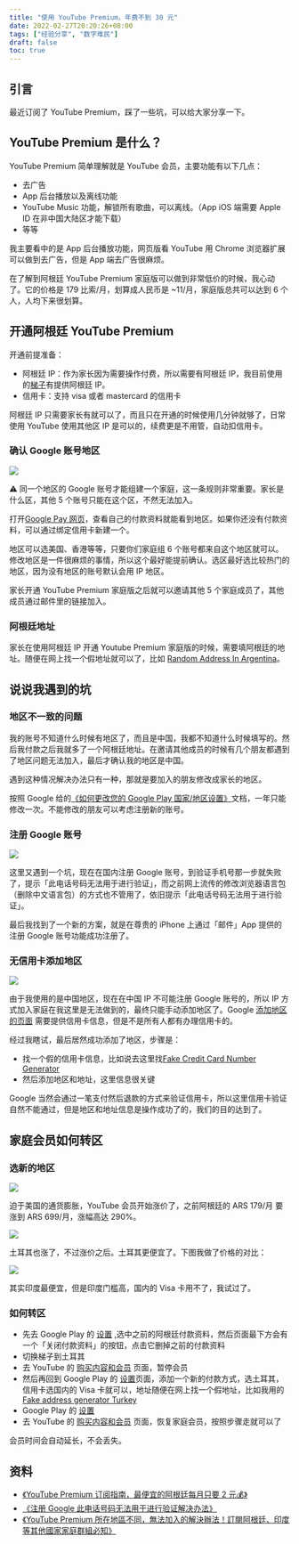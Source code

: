 ```yaml
---
title: "使用 YouTube Premium，年费不到 30 元"
date: 2022-02-27T20:20:26+08:00
tags: ["经验分享", "数字难民"] 
draft: false
toc: true
---
```


## 引言

最近订阅了 YouTube Premium，踩了一些坑，可以给大家分享一下。

## YouTube Premium 是什么？

YouTube Premium 简单理解就是 YouTube 会员，主要功能有以下几点：

- 去广告
- App 后台播放以及离线功能
- YouTube Music 功能，解锁所有歌曲，可以离线。（App iOS 端需要 Apple ID 在非中国大陆区才能下载）
- 等等

<!--more-->

我主要看中的是 App 后台播放功能，网页版看 YouTube 用 Chrome 浏览器扩展可以做到去广告，但是 App 端去广告很麻烦。

在了解到阿根廷 YouTube Premium 家庭版可以做到非常低价的时候，我心动了。它的价格是 179 比索/月，划算成人民币是 ~11/月，家庭版总共可以达到 6 个人，人均下来很划算。

## 开通阿根廷 YouTube Premium

开通前提准备：

- 阿根廷 IP：作为家长因为需要操作付费，所以需要有阿根廷 IP，我目前使用的[梯子](https://link.3li3.com/mxwljsq)有提供阿根廷 IP。
- 信用卡：支持 visa 或者 mastercard 的信用卡


阿根廷 IP 只需要家长有就可以了，而且只在开通的时候使用几分钟就够了，日常使用 YouTube 使用其他区 IP 是可以的，续费更是不用管，自动扣信用卡。

### 确认 Google 账号地区

![](https://blog-1251237404.cos.ap-guangzhou.myqcloud.com/2022022753JNWH.png!m)

⚠️ 同一个地区的 Google 账号才能组建一个家庭，这一条规则非常重要。家长是什么区，其他 5 个账号只能在这个区，不然无法加入。

打开[Google Pay 网页](https://pay.google.com/gp/w/u/0/home/settings)，查看自己的付款资料就能看到地区。如果你还没有付款资料，可以通过绑定信用卡新建一个。

地区可以选美国、香港等等，只要你们家庭组 6 个账号都来自这个地区就可以。修改地区是一件很麻烦的事情，所以这个最好能提前确认。选区最好选比较热门的地区，因为没有地区的账号默认会用 IP 地区。

家长开通 YouTube Premium 家庭版之后就可以邀请其他 5 个家庭成员了，其他成员通过邮件里的链接加入。

### 阿根廷地址

家长在使用阿根廷 IP 开通 Youtube Premium 家庭版的时候，需要填阿根廷的地址。随便在网上找一个假地址就可以了，比如 [Random Address In Argentina](https://www.bestrandoms.com/random-address-in-ar)。

## 说说我遇到的坑

### 地区不一致的问题

我的账号不知道什么时候有地区了，而且是中国，我都不知道什么时候填写的。然后我付款之后我就多了一个阿根廷地址。在邀请其他成员的时候有几个朋友都遇到了地区问题无法加入，最后才确认我的地区是中国。

遇到这种情况解决办法只有一种，那就是要加入的朋友修改成家长的地区。

按照 Google 给的[《如何更改您的 Google Play 国家/地区设置》](https://support.google.com/googleplay/answer/7431675?co=GENIE.Platform%3DAndroid&hl=zh-Hans)文档，一年只能修改一次。不能修改的朋友可以考虑注册新的账号。

### 注册 Google 账号

![](https://blog-1251237404.cos.ap-guangzhou.myqcloud.com/20220227Z7MqKp.png!m)

这里又遇到一个坑，现在在国内注册 Google 账号，到验证手机号那一步就失败了，提示「此电话号码无法用于进行验证」，而之前网上流传的修改浏览器语言包（删除中文语言包）的方式也不管用了，依旧提示「此电话号码无法用于进行验证」。

最后我找到了一个新的方案，就是在尊贵的 iPhone 上通过「邮件」App 提供的注册 Google 账号功能成功注册了。

### 无信用卡添加地区

![](https://blog-1251237404.cos.ap-guangzhou.myqcloud.com/202202283S8AuH.png!m)

由于我使用的是中国地区，现在在中国 IP 不可能注册 Google 账号的，所以 IP 方式加入家庭在我这里是无法做到的，最终只能手动添加地区了。Google [添加地区的页面](https://pay.google.com/gp/w/u/0/home/settings) 需要提供信用卡信息，但是不是所有人都有办理信用卡的。

经过我瞎试，最后居然成功添加了地区，步骤是：

- 找一个假的信用卡信息，比如说去这里找[Fake Credit Card Number Generator](https://www.creditcardvalidator.org/generator)
- 然后添加地区和地址，这里信息很关键


Google 当然会通过一笔支付然后退款的方式来验证信用卡，所以这里信用卡验证自然不能通过，但是地区和地址信息是操作成功了的，我们的目的达到了。


## 家庭会员如何转区

### 选新的地区

![](https://blog-1251237404.cos.ap-guangzhou.myqcloud.com/20221026sX3mHN.png!m)

迫于美国的通货膨胀，YouTube 会员开始涨价了，之前阿根廷的 ARS 179/月 要涨到 ARS 699/月，涨幅高达 290%。

![](https://blog-1251237404.cos.ap-guangzhou.myqcloud.com/20221026wRyPGl.png!m)

土耳其也涨了，不过涨价之后。土耳其更便宜了。下图我做了价格的对比：

![](https://blog-1251237404.cos.ap-guangzhou.myqcloud.com/20221026Npf5qi.png!m)

其实印度最便宜，但是印度门槛高，国内的 Visa 卡用不了，我试过了。

### 如何转区

- 先去 Google Play 的 [设置](https://pay.google.com/gp/w/u/0/home/settings) ,选中之前的阿根廷付款资料，然后页面最下方会有一个「关闭付款资料」的按钮，点击它删掉之前的付款资料
- 切换梯子到土耳其
- 去 YouTube 的 [购买内容和会员](https://www.youtube.com/paid_memberships) 页面，暂停会员
- 然后再回到 Google Play 的 [设置](https://pay.google.com/gp/w/u/0/home/settings)页面，添加一个新的付款方式，选土耳其，信用卡选国内的 Visa 卡就可以，地址随便在网上找一个假地址，比如我用的 [Fake address generator Turkey](https://www.fakexy.com/fake-address-generator-tr)
- Google Play 的 [设置](https://pay.google.com/gp/w/u/0/home/settings)
- 去 YouTube 的 [购买内容和会员](https://www.youtube.com/paid_memberships) 页面，恢复家庭会员，按照步骤走就可以了

会员时间会自动延长，不会丢失。

## 资料

- [《YouTube Premium 订阅指南，最便宜的阿根廷每月只要 2 元💰》](https://qust.me/post/youtube_premium/)
- [《注册 Google 此电话号码无法用于进行验证解决办法》](https://www.since1982.org/?p=110)
- [《YouTube Premium 所在地區不同，無法加入的解決辦法！訂閱阿根廷、印度等其他國家家庭群組必知》](https://www.rockyhsu.com/fix-youtube-premium-family-location/)
